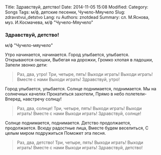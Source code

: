 Title: Здравствуй, детство!
Date: 2014-11-05 15:08
Modified: 
Category: Songs
Tags: м/ф, детские песенки, Чучело-Мяучело
Slug: zdravstvui_detstvo
Lang: ru
Authors: znotdead
Summary: сл. М.Яснова, муз. И.Космачева, м/ф "Чучело-Мяучело"

### Здравствуй, детство!
м/ф "Чучело-мяучело"

Утро начинается, начинается.
Город улыбается, улыбается.
Открываются окошки,
Выбегая на дорожки,
Громко хлопая в ладошки,
Запели звонко дети:

>Раз, два, утро!
Три, четыре, пять!
Выходи играть!
Выходи играть!
Вместе с нами
Выходи играть!
Здравствуй, утро!

Город улыбается, улыбается.
Солнце поднимается, поднимается.
Мы на солнечных качелях
Прокатиться захотели,
Прямо в небо полетели-
Вперед, навстречу солнцу!

>Раз, два, солнце!
Три, четыре, пять!
Выходи играть!
Выходи играть!
Вместе с нами
Выходи играть!
Здравствуй, солнце!

Солнце поднимается, поднимается.
Детство продолжается, продолжается.
Всюду радостные лица,
Вместе будем веселиться,
С целым миром подружиться
Поможет эта песня.

>Раз, два, детство!
Три, четыре, пять!
Выходи играть!
Выходи играть!
Вместе с нами
Выходи играть!
Здравствуй, детство!
